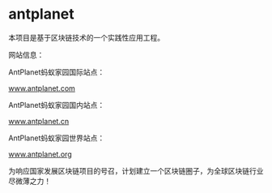 # antplanet
本项目是基于区块链技术的一个实践性应用工程。

网站信息：

AntPlanet蚂蚁家园国际站点：

www.antplanet.com

AntPlanet蚂蚁家园国内站点：

www.antplanet.cn

AntPlanet蚂蚁家园世界站点：

www.antplanet.org

为响应国家发展区块链项目的号召，计划建立一个区块链圈子，为全球区块链行业尽微薄之力！
